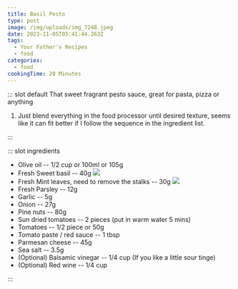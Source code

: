 ```yaml
---
title: Basil Pesto
type: post
image: /img/uploads/img_7248.jpeg
date: 2023-11-05T05:41:44.263Z
tags:
  - Your Father's Recipes
  - food
categories:
  - food
cookingTime: 20 Minutes
---
```

::: slot default
That sweet fragrant pesto sauce, great for pasta, pizza or anything

<!-- more -->

1. Just blend everything in the food processor until desired texture, seems like it can fit better if I follow the sequence in the ingredient list.

:::

::: slot ingredients

* Olive oil -- 1/2 cup or 100ml or 105g
* Fresh Sweet basil -- 40g
![](/img/uploads/img_7287.jpg)
* Fresh Mint leaves, need to remove the stalks  -- 30g
![](/img/uploads/img_7286.jpg)
* Fresh Parsley -- 12g
* Garlic -- 5g
* Onion -- 27g
* Pine nuts -- 80g
* Sun dried tomatoes -- 2 pieces (put in warm water 5 mins)
* Tomatoes -- 1/2 piece or 50g
* Tomato paste / red sauce -- 1 tbsp
* Parmesan cheese -- 45g
* Sea salt -- 3.5g
* (Optional) Balsamic vinegar -- 1/4 cup (If you like a little sour tinge)
* (Optional) Red wine -- 1/4 cup

:::